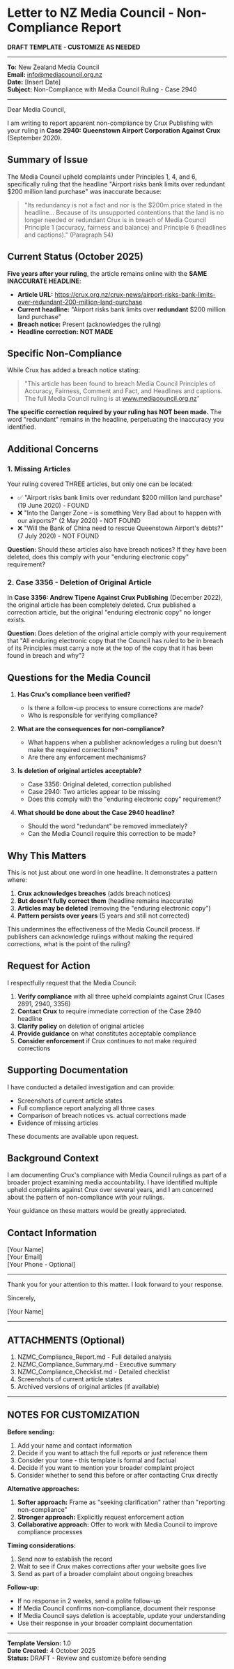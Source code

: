 # Letter to NZ Media Council - Non-Compliance Report

**DRAFT TEMPLATE - CUSTOMIZE AS NEEDED**

---

**To:** New Zealand Media Council  
**Email:** info@mediacouncil.org.nz  
**Date:** [Insert Date]  
**Subject:** Non-Compliance with Media Council Ruling - Case 2940

---

Dear Media Council,

I am writing to report apparent non-compliance by Crux Publishing with your ruling in **Case 2940: Queenstown Airport Corporation Against Crux** (September 2020).

## Summary of Issue

The Media Council upheld complaints under Principles 1, 4, and 6, specifically ruling that the headline "Airport risks bank limits over redundant $200 million land purchase" was inaccurate because:

> "Its redundancy is not a fact and nor is the $200m price stated in the headline... Because of its unsupported contentions that the land is no longer needed or redundant Crux is in breach of Media Council Principle 1 (accuracy, fairness and balance) and Principle 6 (headlines and captions)." (Paragraph 54)

## Current Status (October 2025)

**Five years after your ruling**, the article remains online with the **SAME INACCURATE HEADLINE**:

- **Article URL:** https://crux.org.nz/crux-news/airport-risks-bank-limits-over-redundant-200-million-land-purchase
- **Current headline:** "Airport risks bank limits over **redundant** $200 million land purchase"
- **Breach notice:** Present (acknowledges the ruling)
- **Headline correction:** **NOT MADE**

## Specific Non-Compliance

While Crux has added a breach notice stating:
> "This article has been found to breach Media Council Principles of Accuracy, Fairness, Comment and Fact, and Headlines and captions. The full Media Council ruling is at www.mediacouncil.org.nz"

**The specific correction required by your ruling has NOT been made.** The word "redundant" remains in the headline, perpetuating the inaccuracy you identified.

## Additional Concerns

### 1. Missing Articles
Your ruling covered THREE articles, but only one can be located:
- ✅ "Airport risks bank limits over redundant $200 million land purchase" (19 June 2020) - FOUND
- ❌ "Into the Danger Zone – is something Very Bad about to happen with our airports?" (2 May 2020) - NOT FOUND
- ❌ "Will the Bank of China need to rescue Queenstown Airport's debts?" (7 July 2020) - NOT FOUND

**Question:** Should these articles also have breach notices? If they have been deleted, does this comply with your "enduring electronic copy" requirement?

### 2. Case 3356 - Deletion of Original Article
In **Case 3356: Andrew Tipene Against Crux Publishing** (December 2022), the original article has been completely deleted. Crux published a correction article, but the original "enduring electronic copy" no longer exists.

**Question:** Does deletion of the original article comply with your requirement that "All enduring electronic copy that the Council has ruled to be in breach of its Principles must carry a note at the top of the copy that it has been found in breach and why"?

## Questions for the Media Council

1. **Has Crux's compliance been verified?**
   - Is there a follow-up process to ensure corrections are made?
   - Who is responsible for verifying compliance?

2. **What are the consequences for non-compliance?**
   - What happens when a publisher acknowledges a ruling but doesn't make the required corrections?
   - Are there any enforcement mechanisms?

3. **Is deletion of original articles acceptable?**
   - Case 3356: Original deleted, correction published
   - Case 2940: Two articles appear to be missing
   - Does this comply with the "enduring electronic copy" requirement?

4. **What should be done about the Case 2940 headline?**
   - Should the word "redundant" be removed immediately?
   - Can the Media Council require this correction to be made?

## Why This Matters

This is not just about one word in one headline. It demonstrates a pattern where:

1. **Crux acknowledges breaches** (adds breach notices)
2. **But doesn't fully correct them** (headline remains inaccurate)
3. **Articles may be deleted** (removing the "enduring electronic copy")
4. **Pattern persists over years** (5 years and still not corrected)

This undermines the effectiveness of the Media Council process. If publishers can acknowledge rulings without making the required corrections, what is the point of the ruling?

## Request for Action

I respectfully request that the Media Council:

1. **Verify compliance** with all three upheld complaints against Crux (Cases 2891, 2940, 3356)
2. **Contact Crux** to require immediate correction of the Case 2940 headline
3. **Clarify policy** on deletion of original articles
4. **Provide guidance** on what constitutes acceptable compliance
5. **Consider enforcement** if Crux continues to not make required corrections

## Supporting Documentation

I have conducted a detailed investigation and can provide:
- Screenshots of current article states
- Full compliance report analyzing all three cases
- Comparison of breach notices vs. actual corrections made
- Evidence of missing articles

These documents are available upon request.

## Background Context

I am documenting Crux's compliance with Media Council rulings as part of a broader project examining media accountability. I have identified multiple upheld complaints against Crux over several years, and I am concerned about the pattern of non-compliance with your rulings.

Your guidance on these matters would be greatly appreciated.

## Contact Information

[Your Name]  
[Your Email]  
[Your Phone - Optional]

---

Thank you for your attention to this matter. I look forward to your response.

Sincerely,

[Your Name]

---

## ATTACHMENTS (Optional)

1. NZMC_Compliance_Report.md - Full detailed analysis
2. NZMC_Compliance_Summary.md - Executive summary
3. NZMC_Compliance_Checklist.md - Detailed checklist
4. Screenshots of current article states
5. Archived versions of original articles (if available)

---

## NOTES FOR CUSTOMIZATION

**Before sending:**
1. Add your name and contact information
2. Decide if you want to attach the full reports or just reference them
3. Consider your tone - this template is formal and factual
4. Decide if you want to mention your broader complaint project
5. Consider whether to send this before or after contacting Crux directly

**Alternative approaches:**
1. **Softer approach:** Frame as "seeking clarification" rather than "reporting non-compliance"
2. **Stronger approach:** Explicitly request enforcement action
3. **Collaborative approach:** Offer to work with Media Council to improve compliance processes

**Timing considerations:**
1. Send now to establish the record
2. Wait to see if Crux makes corrections after your website goes live
3. Send as part of a broader complaint about ongoing breaches

**Follow-up:**
- If no response in 2 weeks, send a polite follow-up
- If Media Council confirms non-compliance, document their response
- If Media Council says deletion is acceptable, update your understanding
- Use their response in your broader complaint documentation

---

**Template Version:** 1.0  
**Date Created:** 4 October 2025  
**Status:** DRAFT - Review and customize before sending

